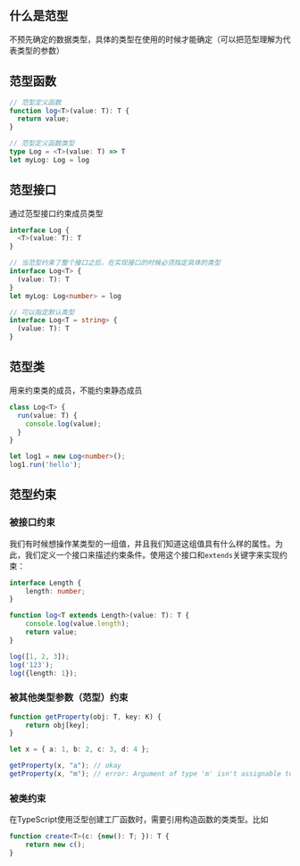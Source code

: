 ## 什么是范型

不预先确定的数据类型，具体的类型在使用的时候才能确定（可以把范型理解为代表类型的参数）

## 范型函数

```typescript
// 范型定义函数
function log<T>(value: T): T {
  return value;
}

// 范型定义函数类型
type Log = <T>(value: T) => T
let myLog: Log = log
```

## 范型接口

通过范型接口约束成员类型

```typescript
interface Log {
  <T>(value: T): T
}

// 当范型约束了整个接口之后，在实现接口的时候必须指定具体的类型
interface Log<T> {
  (value: T): T
}
let myLog: Log<number> = log

// 可以指定默认类型
interface Log<T = string> {
  (value: T): T
}
```

## 范型类

用来约束类的成员，不能约束静态成员

```typescript
class Log<T> {
  run(value: T) {
    console.log(value);
  }
}

let log1 = new Log<number>();
log1.run('hello'); 
```



## 范型约束

### 被接口约束

我们有时候想操作某类型的一组值，并且我们知道这组值具有什么样的属性。为此，我们定义一个接口来描述约束条件。使用这个接口和`extends`关键字来实现约束：

```typescript
interface Length {
    length: number;
}

function log<T extends Length>(value: T): T {
    console.log(value.length);
    return value;
}

log([1, 2, 3]);
log('123');
log({length: 1});
```

### 被其他类型参数（范型）约束

```typescript
function getProperty(obj: T, key: K) {
    return obj[key];
}

let x = { a: 1, b: 2, c: 3, d: 4 };

getProperty(x, "a"); // okay
getProperty(x, "m"); // error: Argument of type 'm' isn't assignable to 'a' | 'b' | 'c' | 'd'.
```

### 被类约束

在TypeScript使用泛型创建工厂函数时，需要引用构造函数的类类型。比如

```typescript
function create<T>(c: {new(): T; }): T {
    return new c();
}
```

